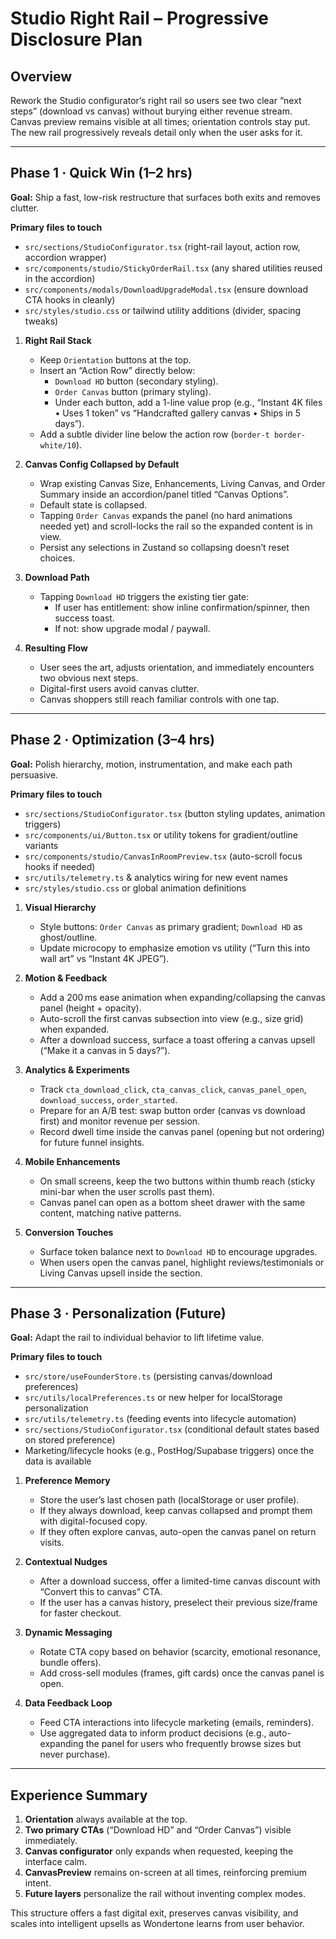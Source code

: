 # Studio Right Rail – Progressive Disclosure Plan

## Overview
Rework the Studio configurator’s right rail so users see two clear “next steps” (download vs canvas) without burying either revenue stream. Canvas preview remains visible at all times; orientation controls stay put. The new rail progressively reveals detail only when the user asks for it.

---

## Phase 1 · Quick Win (1–2 hrs)
**Goal:** Ship a fast, low-risk restructure that surfaces both exits and removes clutter.

**Primary files to touch**
- `src/sections/StudioConfigurator.tsx` (right-rail layout, action row, accordion wrapper)
- `src/components/studio/StickyOrderRail.tsx` (any shared utilities reused in the accordion)
- `src/components/modals/DownloadUpgradeModal.tsx` (ensure download CTA hooks in cleanly)
- `src/styles/studio.css` or tailwind utility additions (divider, spacing tweaks)

1. **Right Rail Stack**
   - Keep `Orientation` buttons at the top.
   - Insert an “Action Row” directly below:
     - `Download HD` button (secondary styling).
     - `Order Canvas` button (primary styling).
     - Under each button, add a 1-line value prop (e.g., “Instant 4K files • Uses 1 token” vs “Handcrafted gallery canvas • Ships in 5 days”).
   - Add a subtle divider line below the action row (`border-t border-white/10`).

2. **Canvas Config Collapsed by Default**
   - Wrap existing Canvas Size, Enhancements, Living Canvas, and Order Summary inside an accordion/panel titled “Canvas Options”.
   - Default state is collapsed.
   - Tapping `Order Canvas` expands the panel (no hard animations needed yet) and scroll-locks the rail so the expanded content is in view.
   - Persist any selections in Zustand so collapsing doesn’t reset choices.

3. **Download Path**
   - Tapping `Download HD` triggers the existing tier gate:
     - If user has entitlement: show inline confirmation/spinner, then success toast.
     - If not: show upgrade modal / paywall.

4. **Resulting Flow**
   - User sees the art, adjusts orientation, and immediately encounters two obvious next steps.
   - Digital-first users avoid canvas clutter.
   - Canvas shoppers still reach familiar controls with one tap.

---

## Phase 2 · Optimization (3–4 hrs)
**Goal:** Polish hierarchy, motion, instrumentation, and make each path persuasive.

**Primary files to touch**
- `src/sections/StudioConfigurator.tsx` (button styling updates, animation triggers)
- `src/components/ui/Button.tsx` or utility tokens for gradient/outline variants
- `src/components/studio/CanvasInRoomPreview.tsx` (auto-scroll focus hooks if needed)
- `src/utils/telemetry.ts` & analytics wiring for new event names
- `src/styles/studio.css` or global animation definitions

1. **Visual Hierarchy**
   - Style buttons: `Order Canvas` as primary gradient; `Download HD` as ghost/outline.
   - Update microcopy to emphasize emotion vs utility (“Turn this into wall art” vs “Instant 4K JPEG”).

2. **Motion & Feedback**
   - Add a 200 ms ease animation when expanding/collapsing the canvas panel (height + opacity).
   - Auto-scroll the first canvas subsection into view (e.g., size grid) when expanded.
   - After a download success, surface a toast offering a canvas upsell (“Make it a canvas in 5 days?”).

3. **Analytics & Experiments**
   - Track `cta_download_click`, `cta_canvas_click`, `canvas_panel_open`, `download_success`, `order_started`.
   - Prepare for an A/B test: swap button order (canvas vs download first) and monitor revenue per session.
   - Record dwell time inside the canvas panel (opening but not ordering) for future funnel insights.

4. **Mobile Enhancements**
   - On small screens, keep the two buttons within thumb reach (sticky mini-bar when the user scrolls past them).
   - Canvas panel can open as a bottom sheet drawer with the same content, matching native patterns.

5. **Conversion Touches**
   - Surface token balance next to `Download HD` to encourage upgrades.
   - When users open the canvas panel, highlight reviews/testimonials or Living Canvas upsell inside the section.

---

## Phase 3 · Personalization (Future)
**Goal:** Adapt the rail to individual behavior to lift lifetime value.

**Primary files to touch**
- `src/store/useFounderStore.ts` (persisting canvas/download preferences)
- `src/utils/localPreferences.ts` or new helper for localStorage personalization
- `src/utils/telemetry.ts` (feeding events into lifecycle automation)
- `src/sections/StudioConfigurator.tsx` (conditional default states based on stored preference)
- Marketing/lifecycle hooks (e.g., PostHog/Supabase triggers) once the data is available

1. **Preference Memory**
   - Store the user’s last chosen path (localStorage or user profile).
   - If they always download, keep canvas collapsed and prompt them with digital-focused copy.
   - If they often explore canvas, auto-open the canvas panel on return visits.

2. **Contextual Nudges**
   - After a download success, offer a limited-time canvas discount with “Convert this to canvas” CTA.
   - If the user has a canvas history, preselect their previous size/frame for faster checkout.

3. **Dynamic Messaging**
   - Rotate CTA copy based on behavior (scarcity, emotional resonance, bundle offers).
   - Add cross-sell modules (frames, gift cards) once the canvas panel is open.

4. **Data Feedback Loop**
   - Feed CTA interactions into lifecycle marketing (emails, reminders).
   - Use aggregated data to inform product decisions (e.g., auto-expanding the panel for users who frequently browse sizes but never purchase).

---

## Experience Summary
1. **Orientation** always available at the top.
2. **Two primary CTAs** (“Download HD” and “Order Canvas”) visible immediately.
3. **Canvas configurator** only expands when requested, keeping the interface calm.
4. **CanvasPreview** remains on-screen at all times, reinforcing premium intent.
5. **Future layers** personalize the rail without inventing complex modes.

This structure offers a fast digital exit, preserves canvas visibility, and scales into intelligent upsells as Wondertone learns from user behavior.

